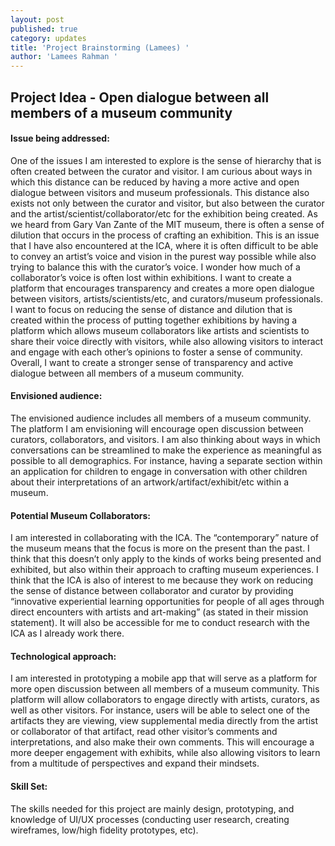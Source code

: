 ```yaml
---
layout: post
published: true
category: updates
title: 'Project Brainstorming (Lamees) '
author: 'Lamees Rahman '
---
```

## Project Idea - Open dialogue between all members of a museum community 

#### Issue being addressed: 
One of the issues I am interested to explore is the sense of hierarchy that is often created between the curator and visitor. I am curious about ways in which this distance can be reduced by having a more active and open dialogue between visitors and museum professionals. This distance also exists not only between the curator and visitor, but also between the curator and the artist/scientist/collaborator/etc for the exhibition being created. As we heard from Gary Van Zante of the MIT museum, there is often a sense of dilution that occurs in the process of crafting an exhibition. This is an issue that I have also encountered at the ICA, where it is often difficult to be able to convey an artist’s voice and vision in the purest way possible while also trying to balance this with the curator’s voice. I wonder how much of a collaborator’s voice is often lost within exhibitions. I want to create a platform that encourages transparency and creates a more open dialogue between visitors, artists/scientists/etc, and curators/museum professionals. I want to focus on reducing the sense of distance and dilution that is created within the process of putting together exhibitions by having a platform which allows museum collaborators like artists and scientists to share their voice directly with visitors, while also allowing visitors to interact and engage with each other’s opinions to foster a sense of community. Overall, I want to create a stronger sense of transparency and active dialogue between all members of a museum community. 

#### Envisioned audience: 
The envisioned audience includes all members of a museum community. The platform I am envisioning will encourage open discussion between curators, collaborators, and visitors. I am also thinking about ways in which conversations can be streamlined to make the experience as meaningful as possible to all demographics. For instance, having a separate section within an application for children to engage in conversation with other children about their interpretations of an artwork/artifact/exhibit/etc within a museum. 

#### Potential Museum Collaborators: 
I am interested in collaborating with the ICA. The “contemporary” nature of the museum means that the focus is more on the present than the past. I think that this doesn’t only apply to the kinds of works being presented and exhibited, but also within their approach to crafting museum experiences. I think that the ICA is also of interest to me because they work on reducing the sense of distance between collaborator and curator by providing “innovative experiential learning opportunities for people of all ages through direct encounters with artists and art-making” (as stated in their mission statement). It will also be accessible for me to conduct research with the ICA as I already work there. 

#### Technological approach: 
I am interested in prototyping a mobile app that will serve as a platform for more open discussion between all members of a museum community. This platform will allow collaborators to engage directly with artists, curators, as well as other visitors. For instance, users will be able to select one of the artifacts they are viewing, view supplemental media directly from the artist or collaborator of that artifact, read other visitor’s comments and interpretations, and also make their own comments. This will encourage a more deeper engagement with exhibits, while also allowing visitors to learn from a multitude of perspectives and expand their mindsets. 

#### Skill Set: 
The skills needed for this project are mainly design, prototyping, and knowledge of UI/UX processes (conducting user research, creating wireframes, low/high fidelity prototypes, etc). 
